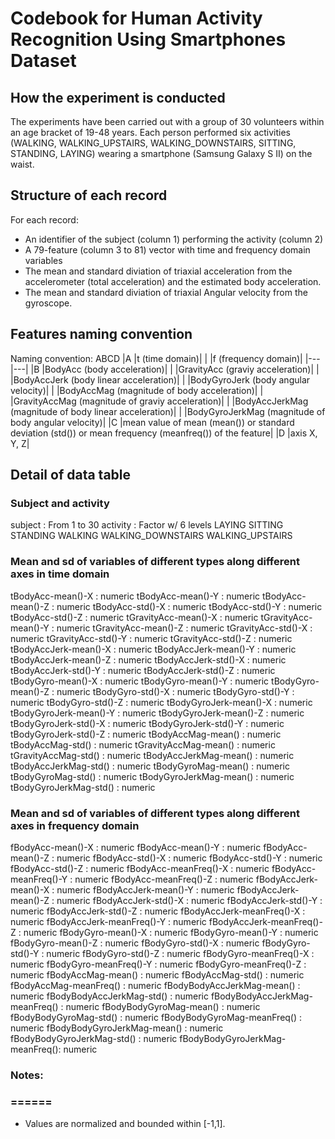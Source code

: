 # Codebook for Human Activity Recognition Using Smartphones Dataset

## How the experiment is conducted
The experiments have been carried out with a group of 30 volunteers within an age bracket of 19-48 years. Each person performed six activities (WALKING, WALKING_UPSTAIRS, WALKING_DOWNSTAIRS, SITTING, STANDING, LAYING) wearing a smartphone (Samsung Galaxy S II) on the waist.

## Structure of each record
For each record:

* An identifier of the subject (column 1) performing the activity (column 2)
* A 79-feature (column 3 to 81) vector with time and frequency domain variables
* The mean and standard diviation of triaxial acceleration from the accelerometer (total acceleration) and the estimated body acceleration.
* The mean and standard diviation of triaxial Angular velocity from the gyroscope. 

## Features naming convention
Naming convention: ABCD
|A |t (time domain)|
|  |f (frequency domain)|
|---|---|
|B |BodyAcc (body acceleration)|
|  |GravityAcc (graviy acceleration)|
|  |BodyAccJerk (body linear acceleration)|
|  |BodyGyroJerk (body angular velocity)|
|  |BodyAccMag (magnitude of body acceleration)|
|  |GravityAccMag (magnitude of graviy acceleration)|
|  |BodyAccJerkMag (magnitude of body linear acceleration)|
|  |BodyGyroJerkMag (magnitude of body angular velocity)|
|C |mean value of mean (mean()) or standard deviation (std()) or mean frequency (meanfreq()) of the feature|
|D |axis X, Y, Z|

## Detail of data table
### Subject and activity
  subject                        : From 1 to 30
  activity                       : Factor w/ 6 levels
                                   LAYING SITTING STANDING WALKING WALKING_DOWNSTAIRS WALKING_UPSTAIRS

### Mean and sd of variables of different types along different axes in time domain
  tBodyAcc-mean()-X              : numeric
  tBodyAcc-mean()-Y              : numeric
  tBodyAcc-mean()-Z              : numeric
  tBodyAcc-std()-X               : numeric
  tBodyAcc-std()-Y               : numeric
  tBodyAcc-std()-Z               : numeric
  tGravityAcc-mean()-X           : numeric
  tGravityAcc-mean()-Y           : numeric
  tGravityAcc-mean()-Z           : numeric
  tGravityAcc-std()-X            : numeric
  tGravityAcc-std()-Y            : numeric
  tGravityAcc-std()-Z            : numeric
  tBodyAccJerk-mean()-X          : numeric
  tBodyAccJerk-mean()-Y          : numeric
  tBodyAccJerk-mean()-Z          : numeric
  tBodyAccJerk-std()-X           : numeric
  tBodyAccJerk-std()-Y           : numeric
  tBodyAccJerk-std()-Z           : numeric
  tBodyGyro-mean()-X             : numeric
  tBodyGyro-mean()-Y             : numeric
  tBodyGyro-mean()-Z             : numeric
  tBodyGyro-std()-X              : numeric
  tBodyGyro-std()-Y              : numeric
  tBodyGyro-std()-Z              : numeric
  tBodyGyroJerk-mean()-X         : numeric
  tBodyGyroJerk-mean()-Y         : numeric
  tBodyGyroJerk-mean()-Z         : numeric
  tBodyGyroJerk-std()-X          : numeric
  tBodyGyroJerk-std()-Y          : numeric
  tBodyGyroJerk-std()-Z          : numeric
  tBodyAccMag-mean()             : numeric
  tBodyAccMag-std()              : numeric
  tGravityAccMag-mean()          : numeric
  tGravityAccMag-std()           : numeric
  tBodyAccJerkMag-mean()         : numeric
  tBodyAccJerkMag-std()          : numeric
  tBodyGyroMag-mean()            : numeric
  tBodyGyroMag-std()             : numeric
  tBodyGyroJerkMag-mean()        : numeric
  tBodyGyroJerkMag-std()         : numeric
 
### Mean and sd of variables of different types along different axes in frequency domain
  fBodyAcc-mean()-X              : numeric
  fBodyAcc-mean()-Y              : numeric
  fBodyAcc-mean()-Z              : numeric
  fBodyAcc-std()-X               : numeric
  fBodyAcc-std()-Y               : numeric
  fBodyAcc-std()-Z               : numeric
  fBodyAcc-meanFreq()-X          : numeric
  fBodyAcc-meanFreq()-Y          : numeric
  fBodyAcc-meanFreq()-Z          : numeric
  fBodyAccJerk-mean()-X          : numeric
  fBodyAccJerk-mean()-Y          : numeric
  fBodyAccJerk-mean()-Z          : numeric
  fBodyAccJerk-std()-X           : numeric
  fBodyAccJerk-std()-Y           : numeric
  fBodyAccJerk-std()-Z           : numeric
  fBodyAccJerk-meanFreq()-X      : numeric
  fBodyAccJerk-meanFreq()-Y      : numeric
  fBodyAccJerk-meanFreq()-Z      : numeric
  fBodyGyro-mean()-X             : numeric
  fBodyGyro-mean()-Y             : numeric
  fBodyGyro-mean()-Z             : numeric
  fBodyGyro-std()-X              : numeric
  fBodyGyro-std()-Y              : numeric
  fBodyGyro-std()-Z              : numeric
  fBodyGyro-meanFreq()-X         : numeric
  fBodyGyro-meanFreq()-Y         : numeric
  fBodyGyro-meanFreq()-Z         : numeric
  fBodyAccMag-mean()             : numeric
  fBodyAccMag-std()              : numeric
  fBodyAccMag-meanFreq()         : numeric
  fBodyBodyAccJerkMag-mean()     : numeric
  fBodyBodyAccJerkMag-std()      : numeric
  fBodyBodyAccJerkMag-meanFreq() : numeric
  fBodyBodyGyroMag-mean()        : numeric
  fBodyBodyGyroMag-std()         : numeric
  fBodyBodyGyroMag-meanFreq()    : numeric
  fBodyBodyGyroJerkMag-mean()    : numeric
  fBodyBodyGyroJerkMag-std()     : numeric
  fBodyBodyGyroJerkMag-meanFreq(): numeric

### Notes: 
### ======
* Values are normalized and bounded within [-1,1].

